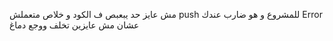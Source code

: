 مش عايز حد يبعبص ف الكود و خلاص
متعملش push للمشروع و هو ضارب عندك Error عشان مش عايزين تخلف ووجع دماغ

